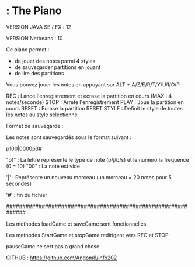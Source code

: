 # : The Piano

VERSION JAVA SE / FX : 12

VERSION Netbeans : 10

Ce piano permet :

- de jouer des notes parmi 4 styles
- de sauvegarder partitions en jouant
- de lire des partitions

Vous pouvez jouer les notes en appuyant sur ALT + A/Z/E/R/T/Y/U/I/O/P

REC : Lance l'enregistrement et ecrase la partition en cours (MAX : 4 notes/seconde)
STOP : Arrete l'enregistrement
PLAY : Joue la partition en cours
RESET : Ecrase la partition
RESET STYLE : Definit le style de toutes les notes au style sélectionné

Format de sauvegarde :

Les notes sont sauvegardés sous le format suivant :

p100|0000p3#

"p1" : La lettre represente le type de note (p/j/b/s) et le numero la frequence (0 = 10)
"00" : La note est vide

'|' : Représente un nouveau morceau (un morceau = 20 notes pour 5 secondes)

'#' : fin du fichier


##############################################################

Les methodes loadGame et saveGame sont fonctionnelles

Les methodes StartGame et stopGame redirigent vers REC et STOP

pauseGame ne sert pas a grand chose

GITHUB : https://github.com/Angom8/info202
